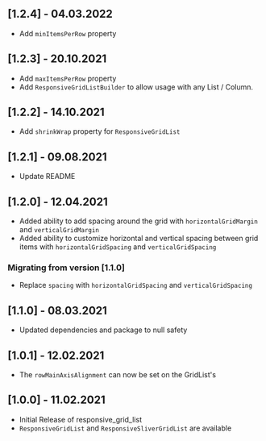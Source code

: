 ## [1.2.4] - 04.03.2022
- Add `minItemsPerRow` property

## [1.2.3] - 20.10.2021
- Add `maxItemsPerRow` property
- Add `ResponsiveGridListBuilder` to allow usage with any List / Column.

## [1.2.2] - 14.10.2021

- Add `shrinkWrap` property for `ResponsiveGridList`

## [1.2.1] - 09.08.2021

- Update README

## [1.2.0] - 12.04.2021

- Added ability to add spacing around the grid with `horizontalGridMargin` and `verticalGridMargin`
- Added ability to customize horizontal and vertical spacing between grid items with `horizontalGridSpacing` and `verticalGridSpacing`

### Migrating from version [1.1.0]
- Replace `spacing` with `horizontalGridSpacing` and `verticalGridSpacing`

## [1.1.0] - 08.03.2021

- Updated dependencies and package to null safety

## [1.0.1] - 12.02.2021

- The `rowMainAxisAlignment` can now be set on the GridList's

## [1.0.0] - 11.02.2021

- Initial Release of responsive_grid_list
- `ResponsiveGridList` and `ResponsiveSliverGridList` are available 
